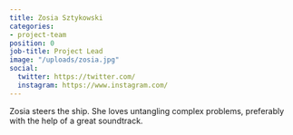 ```yaml
---
title: Zosia Sztykowski
categories:
- project-team
position: 0
job-title: Project Lead
image: "/uploads/zosia.jpg"
social:
  twitter: https://twitter.com/
  instagram: https://www.instagram.com/
---
```


Zosia steers the ship. She loves untangling complex problems, preferably with the help of a great soundtrack.